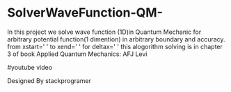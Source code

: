 # SolverWaveFunction-QM-
In this project we solve wave function (1D)in Quantum Mechanic for arbitrary potential function(1 dimention) 
in arbitrary boundary and accuracy.
from xstart='  ' to xend='  ' for deltax='  '
this alogorithm solving is in chapter 3 of book Applied Quantum Mechanics: AFJ Levi


#youtube video

Designed By stackprogramer
